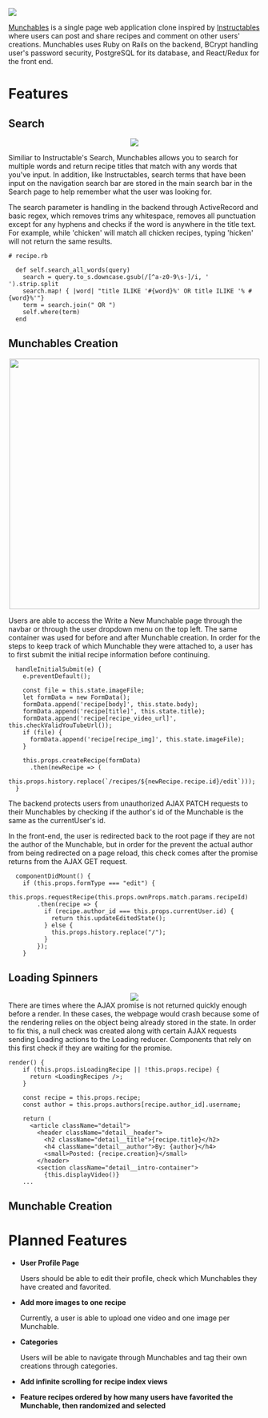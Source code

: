 [<img src="https://i.imgur.com/nHaYFbv.png">](http://munch-ables.herokuapp.com/#/)

[Munchables](http://munch-ables.herokuapp.com/#/) is a single page web application clone inspired by [Instructables](https://www.instructables.com/) where users can post and share recipes and comment on other users' creations. Munchables uses Ruby on Rails on the backend, BCrypt handling user's password security, PostgreSQL for its database, and React/Redux for the front end. 


# Features
## Search
<div align="center">
  <img src="https://media.giphy.com/media/xUOwG0zGMhPKr02JIk/giphy.gif">
</div>

Similiar to Instructable's Search, Munchables allows you to search for multiple words and return recipe titles that match with any words that you've input. In addition, like Instructables, search terms that have been input on the navigation search bar are stored in the main search bar in the Search page to help remember what the user was looking for.

The search parameter is handling in the backend through ActiveRecord and basic regex, which removes trims any whitespace, removes all punctuation except for any hyphens and checks if the word is anywhere in the title text. For example, while 'chicken' will match all chicken recipes, typing 'hicken' will not return the same results.


```
# recipe.rb

  def self.search_all_words(query)
    search = query.to_s.downcase.gsub(/[^a-z0-9\s-]/i, ' ').strip.split
    search.map! { |word| "title ILIKE '#{word}%' OR title ILIKE '% #{word}%'"}
    term = search.join(" OR ")
    self.where(term)
  end
```
## Munchables Creation

<div align="center">
  <img src="https://i.imgur.com/rlu4UQG.jpg" style="width: 500px;">
</div>

Users are able to access the Write a New Munchable page through the navbar or through the user dropdown menu on the top left. The same container was used for before and after Munchable creation. In order for the steps to keep track of which Munchable they were attached to, a user has to first submit the initial recipe information before continuing. 

```
  handleInitialSubmit(e) {
    e.preventDefault();

    const file = this.state.imageFile;
    let formData = new FormData();
    formData.append('recipe[body]', this.state.body);
    formData.append('recipe[title]', this.state.title);
    formData.append('recipe[recipe_video_url]', this.checkValidYouTubeUrl());
    if (file) {
      formData.append('recipe[recipe_img]', this.state.imageFile);
    }

    this.props.createRecipe(formData)
      .then(newRecipe => (
        this.props.history.replace(`/recipes/${newRecipe.recipe.id}/edit`)));
  }
```
The backend protects users from unauthorized AJAX PATCH requests to their Munchables by checking if the author's id of the Munchable is the same as the currentUser's id.

In the front-end, the user is redirected back to the root page if they are not the author of the Munchable, but in order for the prevent the actual author from being redirected on a page reload, this check comes after the promise returns from the AJAX GET request.

```
  componentDidMount() {
    if (this.props.formType === "edit") {
      this.props.requestRecipe(this.props.ownProps.match.params.recipeId)
        .then(recipe => {
          if (recipe.author_id === this.props.currentUser.id) {
            return this.updateEditedState();
          } else {
            this.props.history.replace("/");
          }
        });
    }
```


## Loading Spinners
<div align="center">
  <img src="https://media.giphy.com/media/xUNd9JfZd0CjCCejMA/giphy.gif">
</div>
There are times where the AJAX promise is not returned quickly enough before a render. In these cases, the webpage would crash because some of the rendering relies on the object being already stored in the state. In order to fix this, a null check was created along with certain AJAX requests sending Loading actions to the Loading reducer. Components that rely on this first check if they are waiting for the promise.

```
render() {
    if (this.props.isLoadingRecipe || !this.props.recipe) {
      return <LoadingRecipes />;
    }

    const recipe = this.props.recipe;
    const author = this.props.authors[recipe.author_id].username;

    return (
      <article className="detail">
        <header className="detail__header">
          <h2 className="detail__title">{recipe.title}</h2>
          <h4 className="detail__author">By: {author}</h4>
          <small>Posted: {recipe.creation}</small>
        </header>
        <section className="detail__intro-container">
          {this.displayVideo()}
    ...
```

## Munchable Creation

# Planned Features
* **User Profile Page** 

  Users should be able to edit their profile, check which Munchables they have created and favorited.
* **Add more images to one recipe**

  Currently, a user is able to upload one video and one image per Munchable. 
* **Categories**

  Users will be able to navigate through Munchables and tag their own creations through categories.
* **Add infinite scrolling for recipe index views**
* **Feature recipes ordered by how many users have favorited the Munchable, then randomized and selected**
